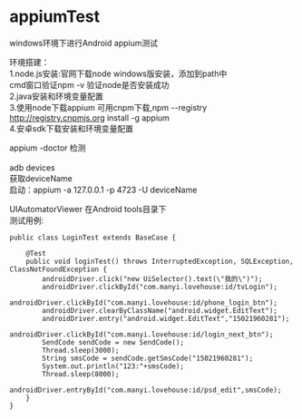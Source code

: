 # appiumTest
windows环境下进行Android appium测试<br>

环境搭建：<br>
1.node.js安装:官网下载node windows版安装，添加到path中<br>
cmd窗口验证npm -v 验证node是否安装成功<br>
2.java安装和环境变量配置<br>
3.使用node下载appium 可用cnpm下载,npm --registry http://registry.cnpmjs.org install -g appium<br>
4.安卓sdk下载安装和环境变量配置<br>

appium -doctor 检测<br>
<br>
adb devices<br>
获取deviceName <br>
启动：appium -a 127.0.0.1 -p 4723 -U deviceName <br>

UIAutomatorViewer 在Android  tools目录下<br>
测试用例:<br>

```
public class LoginTest extends BaseCase {

    @Test
    public void loginTest() throws InterruptedException, SQLException, ClassNotFoundException {
        androidDriver.click("new UiSelector().text(\"我的\")");
        androidDriver.clickById("com.manyi.lovehouse:id/tvLogin");
        androidDriver.clickById("com.manyi.lovehouse:id/phone_login_btn");
        androidDriver.clearByClassName("android.widget.EditText");
        androidDriver.entry("android.widget.EditText","15021960281");
        androidDriver.clickById("com.manyi.lovehouse:id/login_next_btn");
        SendCode sendCode = new SendCode();
        Thread.sleep(3000);
        String smsCode = sendCode.getSmsCode("15021960281");
        System.out.println("123:"+smsCode);
        Thread.sleep(8000);
        androidDriver.entryById("com.manyi.lovehouse:id/psd_edit",smsCode);
    }
}
```
